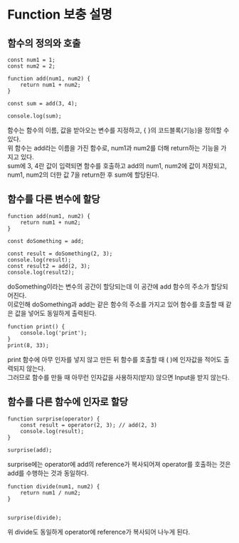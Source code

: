 # Function 보충 설명

## 함수의 정의와 호출
```
const num1 = 1;
const num2 = 2;

function add(num1, num2) {
    return num1 + num2;
}

const sum = add(3, 4);

console.log(sum);
```
함수는 함수의 이름, 값을 받아오는 변수를 지정하고, { }의 코드블록(기능)을 정의할 수 있다.   
위 함수는 add라는 이름을 가진 함수로, num1과 num2를 더해 return하는 기능을 가지고 있다.  
sum에 3, 4란 값이 입력되면 함수를 호출하고 add의 num1, num2에 값이 저장되고, num1, num2의 더한 값 7을 return한 후 sum에 할당된다.  

## 함수를 다른 변수에 할당
```
function add(num1, num2) {
    return num1 + num2;
}

const doSomething = add;

const result = doSomething(2, 3);
console.log(result);
const result2 = add(2, 3);
console.log(result2);
```

doSomething이라는 변수의 공간이 할당되는데 이 공간에 add 함수의 주소가 할당되어진다.  
이로인해 doSomething과 add는 같은 함수의 주소를 가지고 있어 함수를 호출할 때 같은 값을 넣어도 동일하게 출력된다.  

```
function print() {
    console.log('print');
}
print(8, 33);
```

print 함수에 아무 인자를 넣지 않고 만든 뒤 함수를 호출할 때 ( )에 인자값을 적어도 출력되지 않는다.  
그러므로 함수를 만들 때 아무런 인자값을 사용하지(받지) 않으면 Input을 받지 않는다.  

## 함수를 다른 함수에 인자로 할당
```
function surprise(operator) {
    const result = operator(2, 3); // add(2, 3)
    console.log(result);
}

surprise(add);
```
surprise에는 operator에 add의 reference가 복사되어져 operator를 호출하는 것은 add를 수행하는 것과 동일하다.  

```
function divide(num1, num2) {
    return num1 / num2;
}


surprise(divide);
```
위 divide도 동일하게 operator에 reference가 복사되어 나누게 된다.
